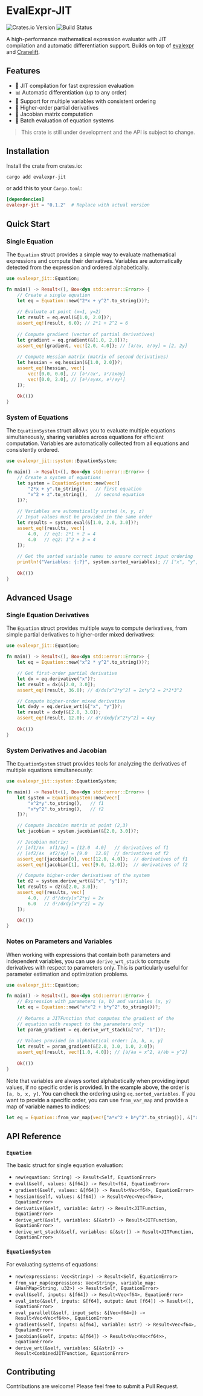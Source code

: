 # EvalExpr-JIT

![Crates.io Version](https://img.shields.io/crates/v/evalexpr-jit) ![Build Status](https://github.com/JR-1991/evalexpr-jit/actions/workflows/test.yml/badge.svg) 

A high-performance mathematical expression evaluator with JIT compilation and automatic differentiation support. Builds on top of [evalexpr](https://github.com/ISibboI/evalexpr) and [Cranelift](https://github.com/bytecodealliance/wasmtime/tree/main/cranelift).

## Features

- 🚀 JIT compilation for fast expression evaluation
- 📊 Automatic differentiation (up to any order)
- 🔢 Support for multiple variables with consistent ordering
- 🧮 Higher-order partial derivatives
- 📐 Jacobian matrix computation
- 🔄 Batch evaluation of equation systems

> This crate is still under development and the API is subject to change.

## Installation

Install the crate from crates.io:

```sh
cargo add evalexpr-jit
```

or add this to your `Cargo.toml`:

```toml
[dependencies]
evalexpr-jit = "0.1.2"  # Replace with actual version
```

## Quick Start

### Single Equation

The `Equation` struct provides a simple way to evaluate mathematical expressions and compute their derivatives. Variables are automatically detected from the expression and ordered alphabetically.

```rust
use evalexpr_jit::Equation;

fn main() -> Result<(), Box<dyn std::error::Error>> {
    // Create a single equation
    let eq = Equation::new("2*x + y^2".to_string())?;
    
    // Evaluate at point (x=1, y=2)
    let result = eq.eval(&[1.0, 2.0])?;
    assert_eq!(result, 6.0); // 2*1 + 2^2 = 6
    
    // Compute gradient (vector of partial derivatives)
    let gradient = eq.gradient(&[1.0, 2.0])?;
    assert_eq!(gradient, vec![2.0, 4.0]); // [∂/∂x, ∂/∂y] = [2, 2y]
    
    // Compute Hessian matrix (matrix of second derivatives)
    let hessian = eq.hessian(&[1.0, 2.0])?;
    assert_eq!(hessian, vec![
        vec![0.0, 0.0], // [∂²/∂x², ∂²/∂x∂y]
        vec![0.0, 2.0], // [∂²/∂y∂x, ∂²/∂y²]
    ]);
    
    Ok(())
}
```

### System of Equations

The `EquationSystem` struct allows you to evaluate multiple equations simultaneously, sharing variables across equations for efficient computation. Variables are automatically collected from all equations and consistently ordered.

```rust
use evalexpr_jit::system::EquationSystem;

fn main() -> Result<(), Box<dyn std::error::Error>> {
    // Create a system of equations
    let system = EquationSystem::new(vec![
        "2*x + y".to_string(),   // first equation
        "x^2 + z".to_string(),   // second equation
    ])?;
    
    // Variables are automatically sorted (x, y, z)
    // Input values must be provided in the same order
    let results = system.eval(&[1.0, 2.0, 3.0])?;
    assert_eq!(results, vec![
        4.0,  // eq1: 2*1 + 2 = 4
        4.0   // eq2: 1^2 + 3 = 4
    ]); 
    
    // Get the sorted variable names to ensure correct input ordering
    println!("Variables: {:?}", system.sorted_variables); // ["x", "y", "z"]
    
    Ok(())
}
```

## Advanced Usage

### Single Equation Derivatives

The `Equation` struct provides multiple ways to compute derivatives, from simple partial derivatives to higher-order mixed derivatives:

```rust
use evalexpr_jit::Equation;

fn main() -> Result<(), Box<dyn std::error::Error>> {
    let eq = Equation::new("x^2 * y^2".to_string())?;

    // Get first-order partial derivative
    let dx = eq.derivative("x")?;
    let result = dx(&[2.0, 3.0]);
    assert_eq!(result, 36.0); // d/dx[x^2*y^2] = 2x*y^2 = 2*2*3^2

    // Compute higher-order mixed derivative
    let dxdy = eq.derive_wrt(&["x", "y"])?;
    let result = dxdy(&[2.0, 3.0]);
    assert_eq!(result, 12.0); // d²/dxdy[x^2*y^2] = 4xy
    
    Ok(())
}
```

### System Derivatives and Jacobian

The `EquationSystem` struct provides tools for analyzing the derivatives of multiple equations simultaneously:

```rust
use evalexpr_jit::system::EquationSystem;

fn main() -> Result<(), Box<dyn std::error::Error>> {
    let system = EquationSystem::new(vec![
        "x^2*y".to_string(),   // f1
        "x*y^2".to_string(),   // f2
    ])?;

    // Compute Jacobian matrix at point (2,3)
    let jacobian = system.jacobian(&[2.0, 3.0])?;

    // Jacobian matrix:
    // [∂f1/∂x  ∂f1/∂y] = [12.0  4.0]   // derivatives of f1
    // [∂f2/∂x  ∂f2/∂y] = [9.0   12.0]  // derivatives of f2
    assert_eq!(jacobian[0], vec![12.0, 4.0]);  // derivatives of f1
    assert_eq!(jacobian[1], vec![9.0, 12.0]);  // derivatives of f2

    // Compute higher-order derivatives of the system
    let d2 = system.derive_wrt(&["x", "y"])?;
    let results = d2(&[2.0, 3.0]);
    assert_eq!(results, vec![
        4.0,  // d²/dxdy[x^2*y] = 2x
        6.0   // d²/dxdy[x*y^2] = 2y
    ]);

    Ok(())
}
```

### Notes on Parameters and Variables

When working with expressions that contain both parameters and independent variables, you can use `derive_wrt_stack` to compute derivatives with respect to parameters only. This is particularly useful for parameter estimation and optimization problems.

```rust
use evalexpr_jit::Equation;

fn main() -> Result<(), Box<dyn std::error::Error>> {
    // Expression with parameters (a, b) and variables (x, y)
    let eq = Equation::new("a*x^2 + b*y^2".to_string())?;
    
    // Returns a JITFunction that computes the gradient of the 
    // equation with respect to the parameters only
    let param_gradient = eq.derive_wrt_stack(&["a", "b"])?;
    
    // Values provided in alphabetical order: [a, b, x, y]
    let result = param_gradient(&[2.0, 3.0, 1.0, 2.0]);
    assert_eq!(result, vec![1.0, 4.0]); // [∂/∂a = x^2, ∂/∂b = y^2]
    
    Ok(())
}
```

Note that variables are always sorted alphabetically when providing input values, if no specific order is provided. In the example above, the order is `[a, b, x, y]`. You can check the ordering using `eq.sorted_variables`. If you want to provide a specific order, you can use `from_var_map` and provide a map of variable names to indices:

```rust
let eq = Equation::from_var_map(vec!["a*x^2 + b*y^2".to_string()], &["a", "b", "x", "y"])?;
```

## API Reference

### `Equation`

The basic struct for single equation evaluation:

- `new(equation: String) -> Result<Self, EquationError>`
- `eval(&self, values: &[f64]) -> Result<f64, EquationError>`
- `gradient(&self, values: &[f64]) -> Result<Vec<f64>, EquationError>`
- `hessian(&self, values: &[f64]) -> Result<Vec<Vec<f64>>, EquationError>`
- `derivative(&self, variable: &str) -> Result<JITFunction, EquationError>`
- `derive_wrt(&self, variables: &[&str]) -> Result<JITFunction, EquationError>`
- `derive_wrt_stack(&self, variables: &[&str]) -> Result<JITFunction, EquationError>`

### `EquationSystem`

For evaluating systems of equations:

- `new(expressions: Vec<String>) -> Result<Self, EquationError>`
- `from_var_map(expressions: Vec<String>, variable_map: &HashMap<String, u32>) -> Result<Self, EquationError>`
- `eval(&self, inputs: &[f64]) -> Result<Vec<f64>, EquationError>`
- `eval_into(&self, inputs: &[f64], output: &mut [f64]) -> Result<(), EquationError>`
- `eval_parallel(&self, input_sets: &[Vec<f64>]) -> Result<Vec<Vec<f64>>, EquationError>`
- `gradient(&self, inputs: &[f64], variable: &str) -> Result<Vec<f64>, EquationError>`
- `jacobian(&self, inputs: &[f64]) -> Result<Vec<Vec<f64>>, EquationError>`
- `derive_wrt(&self, variables: &[&str]) -> Result<CombinedJITFunction, EquationError>`

## Contributing

Contributions are welcome! Please feel free to submit a Pull Request.
